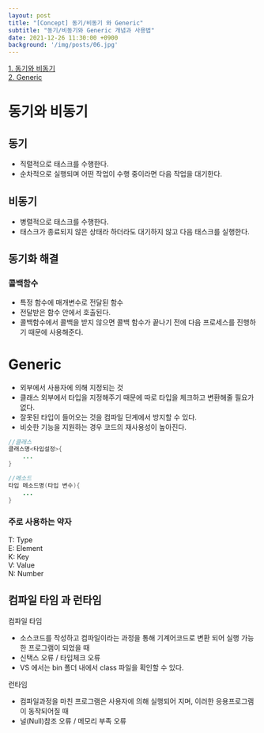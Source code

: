 ```yaml
---
layout: post
title: "[Concept] 동기/비동기 와 Generic"
subtitle: "동기/비동기와 Generic 개념과 사용법"
date: 2021-12-26 11:30:00 +0900
background: '/img/posts/06.jpg'
---
```


[1. 동기와 비동기](#동기와-비동기)  
[2. Generic](#Generic)  

# 동기와 비동기
## 동기
- 직렬적으로 태스크를 수행한다.
- 순차적으로 실행되며 어떤 작업이 수행 중이라면 다음 작업을 대기한다.

## 비동기
- 병렬적으로 태스크를 수행한다.
- 태스크가 종료되지 않은 상태라 하더라도 대기하지 않고 다음 태스크를 실행한다.

## 동기화 해결
### 콜백함수
- 특정 함수에 매개변수로 전달된 함수
- 전달받은 함수 안에서 호출된다.
- 콜백함수에서 콜백을 받지 않으면 콜백 함수가 끝나기 전에 다음 프로세스를 진행하기 때문에 사용해준다.

# Generic
- 외부에서 사용자에 의해 지정되는 것
- 클래스 외부에서 타입을 지정해주기 때문에 따로 타입을 체크하고 변환해줄 필요가 없다.
- 잘못된 타입이 들어오는 것을 컴파일 단계에서 방지할 수 있다.
- 비슷한 기능을 지원하는 경우 코드의 재사용성이 높아진다.

``` java
//클래스
클래스명<타입설정>{
    ...
}

//메소드
타입 메소드명(타입 변수){
    ...
}
```

### 주로 사용하는 약자
T: Type  
E: Element  
K: Key  
V: Value  
N: Number  

## 컴파일 타임 과 런타임
컴파일 타임
- 소스코드를 작성하고 컴파일이라는 과정을 통해 기계어코드로 변환 되어 실행 가능한 프로그램이 되었을 때
- 신택스 오류 / 타입체크 오류
- VS 에서는 bin 폴더 내에서 class 파일을 확인할 수 있다.

런타임
- 컴파일과정을 마친 프로그램은 사용자에 의해 실행되어 지며, 이러한 응용프로그램이 동작되어질 때
- 널(Null)참조 오류 / 메모리 부족 오류